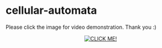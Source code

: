 # cellular-automata


Please click the image for video demonstration. Thank you :)
<p align="center">
 <a href="https://www.youtube.com/watch?v=L5TOfSBUMhE"><img src="https://github.com/ianparcs/elementary-cellular-automata/blob/master/elementary-cellular-automaton.png" alt ="CLICK ME!"/></a>
